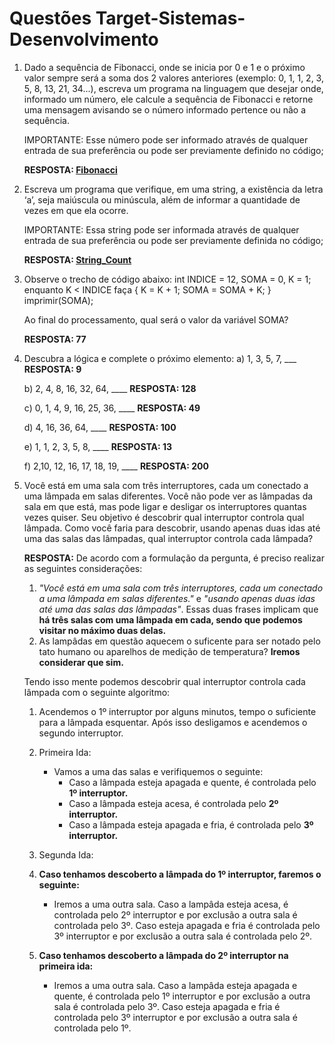 # Questões Target-Sistemas-Desenvolvimento

1. Dado a sequência de Fibonacci, onde se inicia por 0 e 1 e o próximo valor sempre será a soma dos 2 valores anteriores (exemplo: 0, 1, 1, 2, 3, 5, 8, 13, 21, 34...), escreva um programa na linguagem que desejar onde, informado um número, ele calcule a sequência de Fibonacci e retorne uma mensagem avisando se o número informado pertence ou não a sequência.

    IMPORTANTE: Esse número pode ser informado através de qualquer entrada de sua preferência ou pode ser previamente definido no código;

    **RESPOSTA: [Fibonacci](https://github.com/GabrielCastelo-31/Target-Sistemas-Desenvolvimento/blob/main/fibonacci.py])**

2. Escreva um programa que verifique, em uma string, a existência da letra ‘a’, seja maiúscula ou minúscula, além de informar a quantidade de vezes em que ela ocorre.

    IMPORTANTE: Essa string pode ser informada através de qualquer entrada de sua preferência ou pode ser previamente definida no código;

    **RESPOSTA: [String_Count](https://github.com/GabrielCastelo-31/Target-Sistemas-Desenvolvimento/blob/main/string_count.py)**

3. Observe o trecho de código abaixo: int INDICE = 12, SOMA = 0, K = 1; enquanto K < INDICE faça { K = K + 1; SOMA = SOMA + K; } imprimir(SOMA);

    Ao final do processamento, qual será o valor da variável SOMA?
   
    **RESPOSTA: 77**

5. Descubra a lógica e complete o próximo elemento:
    a) 1, 3, 5, 7, ___ **RESPOSTA: 9**

    b) 2, 4, 8, 16, 32, 64, ____ **RESPOSTA: 128**

    c) 0, 1, 4, 9, 16, 25, 36, ____ **RESPOSTA: 49**

    d) 4, 16, 36, 64, ____ **RESPOSTA: 100**

    e) 1, 1, 2, 3, 5, 8, ____ **RESPOSTA: 13**

    f) 2,10, 12, 16, 17, 18, 19, ____ **RESPOSTA: 200**


7. Você está em uma sala com três interruptores, cada um conectado a uma lâmpada em salas diferentes. Você não pode ver as lâmpadas da sala em que está, mas pode ligar e desligar os interruptores quantas vezes quiser. Seu objetivo é descobrir qual interruptor controla qual lâmpada. Como você faria para descobrir, usando apenas duas idas até uma das salas das lâmpadas, qual interruptor controla cada lâmpada?

     **RESPOSTA:**
     De acordo com a formulação da pergunta, é preciso realizar as seguintes considerações:
   1. _"Você está em uma sala com três interruptores, cada um conectado a uma lâmpada em salas diferentes."_ e _"usando apenas duas idas até uma das salas das lâmpadas"_. Essas duas frases implicam que **há três salas com uma lâmpada em cada, sendo que podemos visitar no máximo duas delas.**
   2. As lampâdas em questão aquecem o suficente para ser notado pelo tato humano ou aparelhos de medição de temperatura? **Iremos considerar que sim.**
  
   Tendo isso mente podemos descobrir qual interruptor controla cada lâmpada com o seguinte algoritmo:
   1. Acendemos o 1º interruptor por alguns minutos, tempo o suficiente para a lâmpada esquentar. Após isso desligamos e acendemos o segundo interruptor.
   2. Primeira Ida:
      - Vamos a uma das salas e verifiquemos o seguinte:
          - Caso a lâmpada esteja apagada e quente, é controlada pelo **1º interruptor.**
          -  Caso a lâmpada esteja acesa, é controlada pelo **2º interruptor.**
          -   Caso a lâmpada esteja apagada e fria, é controlada pelo **3º interruptor.**
    3. Segunda Ida:
      1. **Caso tenhamos descoberto a lâmpada do 1º interruptor, faremos o seguinte:**
        
            - Iremos a uma outra sala. Caso a lampâda esteja acesa, é controlada pelo 2º interruptor e por exclusão a outra sala é controlada pelo 3º. Caso esteja apagada e fria é controlada pelo 3º interruptor e por exclusão a outra sala é controlada pelo 2º.
        
      2. **Caso tenhamos descoberto a lâmpada do 2º interruptor na primeira ida:**
          
            - Iremos a uma outra sala.  Caso a lampâda esteja apagada e quente, é controlada pelo 1º interruptor e por exclusão a outra sala é controlada pelo 3º. Caso esteja apagada e fria  é controlada pelo 3º interruptor e por exclusão a outra sala é controlada pelo 1º.
